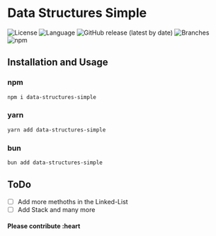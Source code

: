 # Data Structures Simple

![License](https://img.shields.io/badge/License-MIT-blue.svg)
![Language](https://img.shields.io/github/languages/top/Axolem/data-structures-simple)
![GitHub release (latest by date)](https://img.shields.io/github/v/release/Axolem/data-structures-simple)
![Branches](https://img.shields.io/badge/branches-97.54%25-brightgreen.svg?style=flat)
![npm](https://aleen42.github.io/badges/src/npm.svg)


## Installation and Usage

### npm

```bash
npm i data-structures-simple
```

### yarn

```bash
yarn add data-structures-simple
```

### bun

```bash
bun add data-structures-simple
```

## ToDo

- [ ] Add more methoths in the Linked-List
- [ ] Add Stack and many more 

#### Please contribute :heart